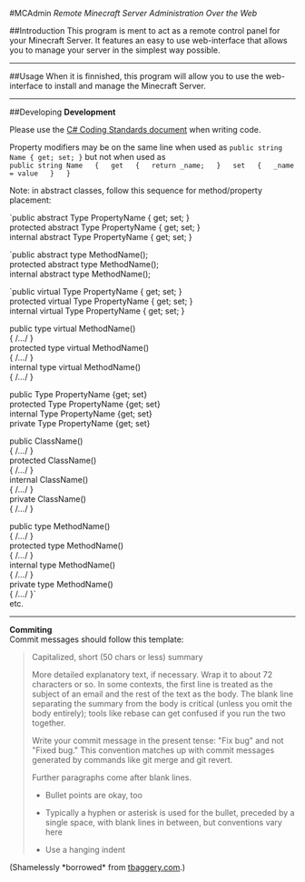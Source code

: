 #MCAdmin
*Remote Minecraft Server Administration Over the Web*

##Introduction
This program is ment to act as a remote control panel for your Minecraft Server.  It features an easy to use web-interface that allows you to manage your server in the simplest way possible.

----------

##Usage
When it is finnished, this program will allow you to use the web-interface to install and manage the Minecraft Server.

----------

##Developing
**Development** 
 
Please use the [C# Coding Standards document](http://weblogs.asp.net/lhunt/attachment/591275.ashx "") when writing code.  

Property modifiers may be on the same line when used as `public string Name { get; set; }` 
but not when used as  
`public string Name  
{  
    get  
    {  
        return _name;  
    }  
    set  
    {  
        _name = value  
    }  
}`

Note: in abstract classes, follow this sequence for method/property placement:  

`public abstract Type PropertyName { get; set; }   
protected abstract Type PropertyName { get; set; }  
internal abstract Type PropertyName { get; set; }  

`public abstract type MethodName();  
protected abstract type MethodName();  
internal abstract type MethodName(); 

`public virtual Type PropertyName { get; set; }  
protected virtual Type PropertyName { get; set; }    
internal virtual Type PropertyName { get; set; }  

public type virtual MethodName()  
{ /*...*/ }  
protected type virtual MethodName()  
{ /*...*/ }  
internal type virtual MethodName()  
{ /*...*/ } 
 
public Type PropertyName {get; set}  
protected Type PropertyName {get; set}  
internal Type PropertyName {get; set}  
private Type PropertyName {get; set}  

public ClassName()  
{ /*...*/ }  
protected ClassName()  
{ /*...*/ }  
internal ClassName()  
{ /*...*/ }  
private ClassName()  
{ /*...*/ }

public type MethodName()  
{ /*...*/ }  
protected type MethodName()  
{ /*...*/ }  
internal type MethodName()  
{ /*...*/ }  
private type MethodName()  
{ /*...*/ }`  
etc.

----------

**Commiting**  
Commit messages should follow this template:
> Capitalized, short (50 chars or less) summary
> 
> More detailed explanatory text, if necessary.  Wrap it to about 72
> characters or so.  In some contexts, the first line is treated as the
> subject of an email and the rest of the text as the body.  The blank
> line separating the summary from the body is critical (unless you omit
> the body entirely); tools like rebase can get confused if you run the
> two together.
> 
> Write your commit message in the present tense: "Fix bug" and not "Fixed
> bug."  This convention matches up with commit messages generated by
> commands like git merge and git revert.
> 
> Further paragraphs come after blank lines.
> 
> - Bullet points are okay, too
> 
> - Typically a hyphen or asterisk is used for the bullet, preceded by a
>   single space, with blank lines in between, but conventions vary here
> 
> - Use a hanging indent

(Shamelessly \*borrowed\* from [tbaggery.com](http://tbaggery.com/2008/04/19/a-note-about-git-commit-messages.html).)